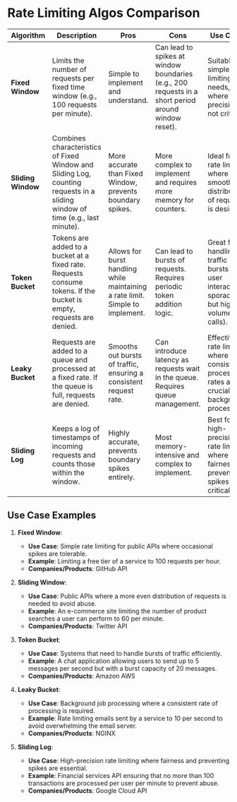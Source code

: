 # Rate Limiting Algos Comparison

| **Algorithm**      | **Description**                                                                                                          | **Pros**                                                                                               | **Cons**                                                                                              | **Use Cases**                                                                                          | **Companies/Products** |
|--------------------|--------------------------------------------------------------------------------------------------------------------------|-------------------------------------------------------------------------------------------------------|-------------------------------------------------------------------------------------------------------|--------------------------------------------------------------------------------------------------------|-------------------------|
| **Fixed Window**   | Limits the number of requests per fixed time window (e.g., 100 requests per minute).                                     | Simple to implement and understand.                                                                   | Can lead to spikes at window boundaries (e.g., 200 requests in a short period around window reset).   | Suitable for simple rate limiting needs, where exact precision is not critical.                        | GitHub API              |
| **Sliding Window** | Combines characteristics of Fixed Window and Sliding Log, counting requests in a sliding window of time (e.g., last minute). | More accurate than Fixed Window, prevents boundary spikes.                                            | More complex to implement and requires more memory for counters.                                      | Ideal for API rate limiting where a smoother distribution of requests is desired.                      | Twitter API             |
| **Token Bucket**   | Tokens are added to a bucket at a fixed rate. Requests consume tokens. If the bucket is empty, requests are denied.      | Allows for burst handling while maintaining a rate limit. Simple to implement.                        | Can lead to bursts of requests. Requires periodic token addition logic.                               | Great for handling traffic bursts (e.g., user interactions, sporadic but high-volume API calls).       | Amazon AWS<br />Stripe              |
| **Leaky Bucket**   | Requests are added to a queue and processed at a fixed rate. If the queue is full, requests are denied.                 | Smooths out bursts of traffic, ensuring a consistent request rate.                                    | Can introduce latency as requests wait in the queue. Requires queue management.                        | Effective for rate limiting where consistent processing rates are crucial (e.g., background processing).| NGINX<br />Shopify                   |
| **Sliding Log**    | Keeps a log of timestamps of incoming requests and counts those within the window.                                       | Highly accurate, prevents boundary spikes entirely.                                                   | Most memory-intensive and complex to implement.                                                       | Best for high-precision rate limiting where fairness and preventing spikes are critical.               | Google Cloud API        |

## Use Case Examples

1. **Fixed Window**:
    - **Use Case**: Simple rate limiting for public APIs where occasional spikes are tolerable.
    - **Example**: Limiting a free tier of a service to 100 requests per hour.
    - **Companies/Products**: GitHub API

2. **Sliding Window**:
    - **Use Case**: Public APIs where a more even distribution of requests is needed to avoid abuse.
    - **Example**: An e-commerce site limiting the number of product searches a user can perform to 60 per minute.
    - **Companies/Products**: Twitter API

3. **Token Bucket**:
    - **Use Case**: Systems that need to handle bursts of traffic efficiently.
    - **Example**: A chat application allowing users to send up to 5 messages per second but with a burst capacity of 20 messages.
    - **Companies/Products**: Amazon AWS

4. **Leaky Bucket**:
    - **Use Case**: Background job processing where a consistent rate of processing is required.
    - **Example**: Rate limiting emails sent by a service to 10 per second to avoid overwhelming the email server.
    - **Companies/Products**: NGINX

5. **Sliding Log**:
    - **Use Case**: High-precision rate limiting where fairness and preventing spikes are essential.
    - **Example**: Financial services API ensuring that no more than 100 transactions are processed per user per minute to prevent abuse.
    - **Companies/Products**: Google Cloud API
